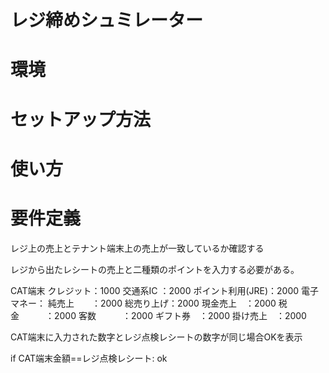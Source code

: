# レジ締めシュミレーター

# 環境

# セットアップ方法

# 使い方

# 要件定義
レジ上の売上とテナント端末上の売上が一致しているか確認する

レジから出たレシートの売上と二種類のポイントを入力する必要がある。



CAT端末
クレジット：1000
交通系IC ：2000
ポイント利用(JRE)：2000
電子マネー：
純売上　　：2000
総売り上げ：2000
現金売上　：2000
税金　　　：2000
客数　　　：2000
ギフト券　：2000
掛け売上　：2000


CAT端末に入力された数字とレジ点検レシートの数字が同じ場合OKを表示

if CAT端末金額==レジ点検レシート:
    ok